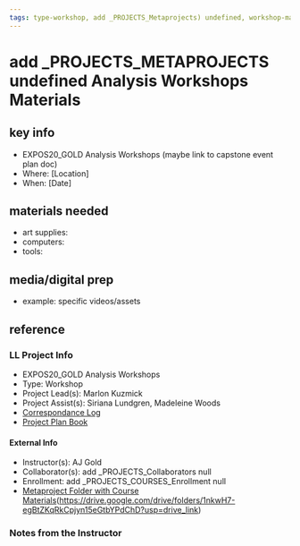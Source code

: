 ```yaml
---
tags: type-workshop, add _PROJECTS_Metaprojects) undefined, workshop-materials
---
```


#  add _PROJECTS_METAPROJECTS undefined Analysis Workshops Materials

## key info
- EXPOS20_GOLD Analysis Workshops (maybe link to capstone event plan doc)
- Where: [Location]
- When: [Date]

## materials needed

* art supplies: 
* computers: 
* tools: 
   
## media/digital prep
* example: specific videos/assets 


## reference
### LL Project Info
* EXPOS20_GOLD Analysis Workshops
* Type: Workshop
* Project Lead(s): Marlon Kuzmick
* Project Assist(s): Siriana Lundgren, Madeleine Woods
* [Correspondance Log](https://drive.google.com/drive/folders/1oeKKtFZBQAt2JHNnuCgIgmVLgdncvDRk?usp=drive_link)
* [Project Plan Book](https://hackmd.io/@ll-23-24/H1iGg-r0h)

#### External Info
* Instructor(s): AJ Gold
* Collaborator(s): add _PROJECTS_Collaborators null
* Enrollment: add _PROJECTS_COURSES_Enrollment null
* [Metaproject Folder with Course Materials](https://drive.google.com/drive/folders/1nkwH7-egBtZKqRkCpjyn15eGtbYPdChD?usp=drive_link)(https://drive.google.com/drive/folders/1nkwH7-egBtZKqRkCpjyn15eGtbYPdChD?usp=drive_link)

### Notes from the Instructor

